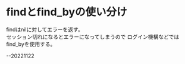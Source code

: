 # findとfind_byの使い分け  
findはnilに対してエラーを返す。  
セッション切れになるとエラーになってしまうので
ログイン機構などではfind_byを使用する。  

--20221122